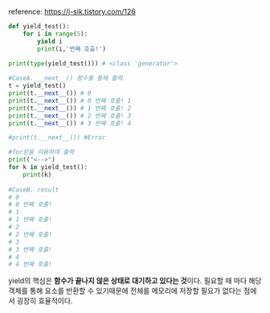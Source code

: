 reference: https://j-sik.tistory.com/126
```python
def yield_test(): 
	for i in range(5): 
		yield i 
		print(i,'번째 호출!') 
		
print(type(yield_test())) # <class 'generator'> 

#CaseA. __next__() 함수를 통해 출력 
t = yield_test() 
print(t.__next__()) # 0 
print(t.__next__()) # 0 번째 호출! 1 
print(t.__next__()) # 1 번째 호출! 2 
print(t.__next__()) # 2 번째 호출! 3 
print(t.__next__()) # 3 번째 호출! 4 

#print(t.__next__()) #Error 

#for문을 이용하여 출력 
print("<-->") 
for k in yield_test(): 
	print(k) 
	
#CaseB. result 
# 0 
# 0 번째 호출! 
# 1 
# 1 번째 호출! 
# 2 
# 2 번째 호출! 
# 3 
# 3 번째 호출! 
# 4 
# 4 번째 호출!
```

yield의 핵심은 **함수가 끝나지 않은 상태로 대기하고 있다는 것**이다. 필요할 때 마다 해당 객체를 통해 요소를 반환할 수 있기때문에 전체를 메모리에 저장할 필요가 없다는 점에서 굉장히 효율적이다. 